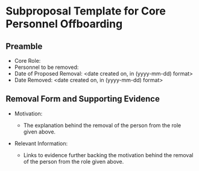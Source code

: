# Subproposal Template for Core Personnel Offboarding

## Preamble

  - Core Role:
  - Personnel to be removed:
  - Date of Proposed Removal: <date created on, in (yyyy-mm-dd) format>
  - Date Removed: <date created on, in (yyyy-mm-dd) format>

## Removal Form and Supporting Evidence
    
  - Motivation:
     - The explanation behind the removal of the person from the role given above.

  - Relevant Information:
	 -  Links to evidence further backing the motivation behind the removal of the person from the role given above.
